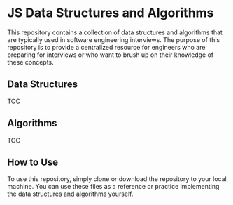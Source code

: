 # JS Data Structures and Algorithms 

This repository contains a collection of data structures and algorithms that are typically used in software engineering interviews. The purpose of this repository is to provide a centralized resource for engineers who are preparing for interviews or who want to brush up on their knowledge of these concepts.

## Data Structures
TOC

## Algorithms
TOC

## How to Use

To use this repository, simply clone or download the repository to your local machine. You can use these files as a reference or practice implementing the data structures and algorithms yourself.


